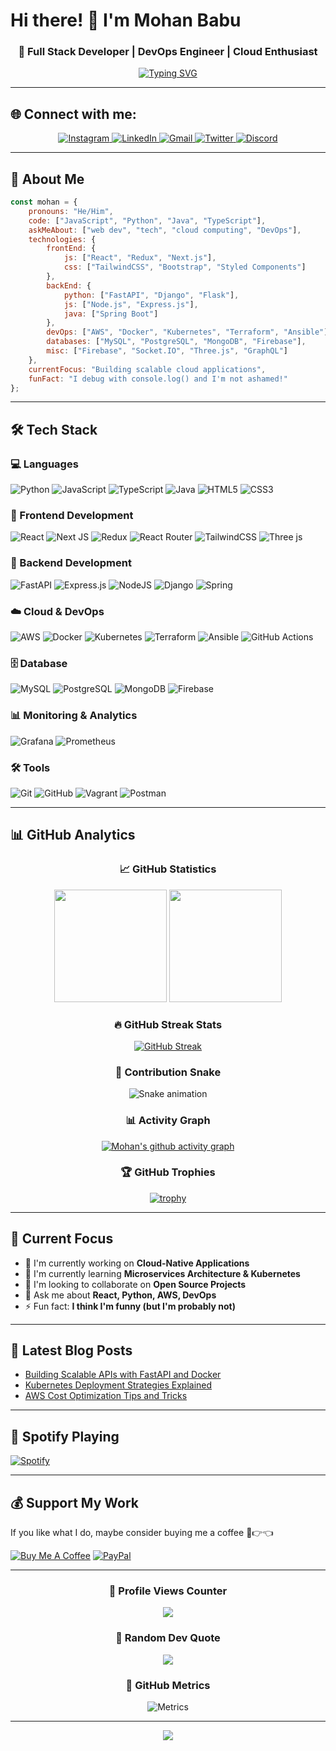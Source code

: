 # Hi there! 👋 I'm Mohan Babu

<div align="center">
  
### 🚀 Full Stack Developer | DevOps Engineer | Cloud Enthusiast

[![Typing SVG](https://readme-typing-svg.herokuapp.com?font=Fira+Code&pause=1000&color=00D9FF&center=true&vCenter=true&width=435&lines=Full+Stack+Developer;DevOps+Engineer;Cloud+Computing+Enthusiast;Always+learning+new+things)](https://git.io/typing-svg)

</div>

---

## 🌐 Connect with me:

<p align="center">
<a href="https://instagram.com/mohan__25" target="_blank">
  <img src="https://img.shields.io/badge/Instagram-E4405F?style=for-the-badge&logo=instagram&logoColor=white" alt="Instagram" />
</a>
<a href="https://linkedin.com/in/mohanbabu" target="_blank">
  <img src="https://img.shields.io/badge/LinkedIn-0077B5?style=for-the-badge&logo=linkedin&logoColor=white" alt="LinkedIn" />
</a>
<a href="mailto:mohanbabu2502@gmail.com" target="_blank">
  <img src="https://img.shields.io/badge/Gmail-D14836?style=for-the-badge&logo=gmail&logoColor=white" alt="Gmail" />
</a>
<a href="https://twitter.com/your-handle" target="_blank">
  <img src="https://img.shields.io/badge/Twitter-1DA1F2?style=for-the-badge&logo=twitter&logoColor=white" alt="Twitter" />
</a>
<a href="https://discord.com/users/your-id" target="_blank">
  <img src="https://img.shields.io/badge/Discord-7289DA?style=for-the-badge&logo=discord&logoColor=white" alt="Discord" />
</a>
</p>

---

## 🎯 About Me

```javascript
const mohan = {
    pronouns: "He/Him",
    code: ["JavaScript", "Python", "Java", "TypeScript"],
    askMeAbout: ["web dev", "tech", "cloud computing", "DevOps"],
    technologies: {
        frontEnd: {
            js: ["React", "Redux", "Next.js"],
            css: ["TailwindCSS", "Bootstrap", "Styled Components"]
        },
        backEnd: {
            python: ["FastAPI", "Django", "Flask"],
            js: ["Node.js", "Express.js"],
            java: ["Spring Boot"]
        },
        devOps: ["AWS", "Docker", "Kubernetes", "Terraform", "Ansible"],
        databases: ["MySQL", "PostgreSQL", "MongoDB", "Firebase"],
        misc: ["Firebase", "Socket.IO", "Three.js", "GraphQL"]
    },
    currentFocus: "Building scalable cloud applications",
    funFact: "I debug with console.log() and I'm not ashamed!"
};
```

---

## 🛠️ Tech Stack

### 💻 Languages
![Python](https://img.shields.io/badge/python-3670A0?style=for-the-badge&logo=python&logoColor=ffdd54)
![JavaScript](https://img.shields.io/badge/javascript-%23323330.svg?style=for-the-badge&logo=javascript&logoColor=%23F7DF1E)
![TypeScript](https://img.shields.io/badge/typescript-%23007ACC.svg?style=for-the-badge&logo=typescript&logoColor=white)
![Java](https://img.shields.io/badge/java-%23ED8B00.svg?style=for-the-badge&logo=openjdk&logoColor=white)
![HTML5](https://img.shields.io/badge/html5-%23E34F26.svg?style=for-the-badge&logo=html5&logoColor=white)
![CSS3](https://img.shields.io/badge/css3-%231572B6.svg?style=for-the-badge&logo=css3&logoColor=white)

### 🚀 Frontend Development
![React](https://img.shields.io/badge/react-%2320232a.svg?style=for-the-badge&logo=react&logoColor=%2361DAFB)
![Next JS](https://img.shields.io/badge/Next-black?style=for-the-badge&logo=next.js&logoColor=white)
![Redux](https://img.shields.io/badge/redux-%23593d88.svg?style=for-the-badge&logo=redux&logoColor=white)
![React Router](https://img.shields.io/badge/React_Router-CA4245?style=for-the-badge&logo=react-router&logoColor=white)
![TailwindCSS](https://img.shields.io/badge/tailwindcss-%2338B2AC.svg?style=for-the-badge&logo=tailwind-css&logoColor=white)
![Three js](https://img.shields.io/badge/threejs-black?style=for-the-badge&logo=three.js&logoColor=white)

### 🔧 Backend Development
![FastAPI](https://img.shields.io/badge/FastAPI-005571?style=for-the-badge&logo=fastapi)
![Express.js](https://img.shields.io/badge/express.js-%23404d59.svg?style=for-the-badge&logo=express&logoColor=%2361DAFB)
![NodeJS](https://img.shields.io/badge/node.js-6DA55F?style=for-the-badge&logo=node.js&logoColor=white)
![Django](https://img.shields.io/badge/django-%23092E20.svg?style=for-the-badge&logo=django&logoColor=white)
![Spring](https://img.shields.io/badge/spring-%236DB33F.svg?style=for-the-badge&logo=spring&logoColor=white)

### ☁️ Cloud & DevOps
![AWS](https://img.shields.io/badge/AWS-%23FF9900.svg?style=for-the-badge&logo=amazon-aws&logoColor=white)
![Docker](https://img.shields.io/badge/docker-%230db7ed.svg?style=for-the-badge&logo=docker&logoColor=white)
![Kubernetes](https://img.shields.io/badge/kubernetes-%23326ce5.svg?style=for-the-badge&logo=kubernetes&logoColor=white)
![Terraform](https://img.shields.io/badge/terraform-%235835CC.svg?style=for-the-badge&logo=terraform&logoColor=white)
![Ansible](https://img.shields.io/badge/ansible-%231A1918.svg?style=for-the-badge&logo=ansible&logoColor=white)
![GitHub Actions](https://img.shields.io/badge/github%20actions-%232671E5.svg?style=for-the-badge&logo=githubactions&logoColor=white)

### 🗄️ Database
![MySQL](https://img.shields.io/badge/mysql-4479A1.svg?style=for-the-badge&logo=mysql&logoColor=white)
![PostgreSQL](https://img.shields.io/badge/PostgreSQL-316192?style=for-the-badge&logo=postgresql&logoColor=white)
![MongoDB](https://img.shields.io/badge/MongoDB-%234ea94b.svg?style=for-the-badge&logo=mongodb&logoColor=white)
![Firebase](https://img.shields.io/badge/firebase-%23039BE5.svg?style=for-the-badge&logo=firebase)

### 📊 Monitoring & Analytics
![Grafana](https://img.shields.io/badge/grafana-%23F46800.svg?style=for-the-badge&logo=grafana&logoColor=white)
![Prometheus](https://img.shields.io/badge/Prometheus-E6522C?style=for-the-badge&logo=Prometheus&logoColor=white)

### 🛠️ Tools
![Git](https://img.shields.io/badge/git-%23F05033.svg?style=for-the-badge&logo=git&logoColor=white)
![GitHub](https://img.shields.io/badge/github-%23121011.svg?style=for-the-badge&logo=github&logoColor=white)
![Vagrant](https://img.shields.io/badge/vagrant-%231563FF.svg?style=for-the-badge&logo=vagrant&logoColor=white)
![Postman](https://img.shields.io/badge/Postman-FF6C37?style=for-the-badge&logo=postman&logoColor=white)

---

## 📊 GitHub Analytics

<div align="center">

### 📈 GitHub Statistics

<img height="180em" src="https://github-readme-stats.vercel.app/api?username=mohan-ux&show_icons=true&theme=tokyonight&include_all_commits=true&count_private=true&hide_border=true&bg_color=0D1117"/>
<img height="180em" src="https://github-readme-stats.vercel.app/api/top-langs/?username=mohan-ux&layout=compact&langs_count=8&theme=tokyonight&hide_border=true&bg_color=0D1117"/>

### 🔥 GitHub Streak Stats
[![GitHub Streak](https://nirzak-streak-stats.vercel.app/?user=mohan-ux&theme=tokyonight&hide_border=true&background=0D1117)](https://git.io/streak-stats)

### 🐍 Contribution Snake
![Snake animation](https://github.com/mohan-ux/mohan-ux/blob/output/github-contribution-grid-snake-dark.svg)

### 📊 Activity Graph
[![Mohan's github activity graph](https://github-readme-activity-graph.vercel.app/graph?username=mohan-ux&theme=tokyo-night&hide_border=true&bg_color=0D1117)](https://github.com/ashutosh00710/github-readme-activity-graph)

### 🏆 GitHub Trophies
[![trophy](https://github-profile-trophy.vercel.app/?username=mohan-ux&theme=tokyonight&no-frame=true&no-bg=true&margin-w=4)](https://github.com/ryo-ma/github-profile-trophy)

</div>

---

## 🎯 Current Focus

- 🔭 I'm currently working on **Cloud-Native Applications**
- 🌱 I'm currently learning **Microservices Architecture & Kubernetes**
- 👯 I'm looking to collaborate on **Open Source Projects**
- 💬 Ask me about **React, Python, AWS, DevOps**
- ⚡ Fun fact: **I think I'm funny (but I'm probably not)**

---

## 📝 Latest Blog Posts
<!-- BLOG-POST-LIST:START -->
- [Building Scalable APIs with FastAPI and Docker](https://your-blog-url.com)
- [Kubernetes Deployment Strategies Explained](https://your-blog-url.com)
- [AWS Cost Optimization Tips and Tricks](https://your-blog-url.com)
<!-- BLOG-POST-LIST:END -->

---

## 🎵 Spotify Playing
[![Spotify](https://github-readme-spotify-murex.vercel.app/api/spotify)](https://open.spotify.com/user/your-spotify-username)

---

## 💰 Support My Work
If you like what I do, maybe consider buying me a coffee 🥺👉👈

[![Buy Me A Coffee](https://img.shields.io/badge/Buy%20Me%20A%20Coffee-FFDD00?style=for-the-badge&logo=buy-me-a-coffee&logoColor=black)](https://buymeacoffee.com/mohanbabu)
[![PayPal](https://img.shields.io/badge/PayPal-00457C?style=for-the-badge&logo=paypal&logoColor=white)](https://paypal.me/mohanbabu2502)

---

<div align="center">

### 👀 Profile Views Counter
[![](https://visitcount.itsvg.in/api?id=mohan-ux&icon=2&color=6)](https://visitcount.itsvg.in)

### 💫 Random Dev Quote
![](https://quotes-github-readme.vercel.app/api?type=horizontal&theme=tokyonight)

### 🔮 GitHub Metrics
![Metrics](https://metrics.lecoq.io/mohan-ux?template=classic&config.timezone=Asia%2FKolkata)

</div>

---

<div align="center">
  <img src="https://capsule-render.vercel.app/api?type=waving&color=gradient&height=100&section=footer"/>
</div>

<!-- Proudly created with advanced features -->
